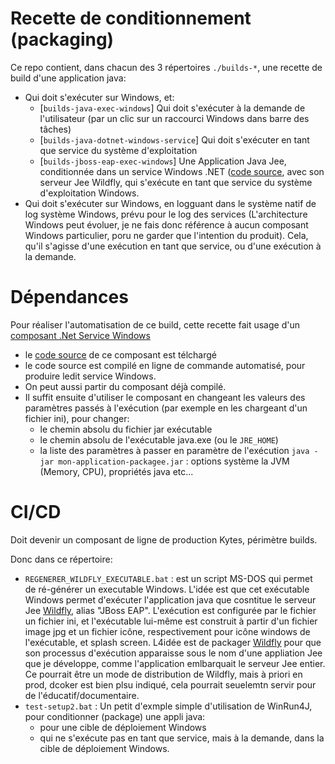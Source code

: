 # Recette de conditionnement (packaging)

Ce repo contient, dans chacun des 3 répertoires `./builds-*`, une recette de build d'une application java:

* Qui doit s'exécuter sur Windows, et:
  * [`builds-java-exec-windows`] Qui doit s'exécuter à la demande de l'utilisateur (par un clic sur un raccourci Windows dans barre des tâches)
  * [`builds-java-dotnet-windows-service`] Qui doit s'exécuter en tant que service du système d'exploitation
  * [`builds-jboss-eap-exec-windows`] Une Application Java Jee, conditionnée dans un service Windows .NET ([code source](https://github.com/Jean-Baptiste-Lasselle/java-windows-dot-net-service-packaging),  avec son serveur Jee Wildfly, qui s'exécute en tant que service du système d'exploitation Windows.
* Qui doit s'exécuter sur Windows, en logguant dans le système natif de log système Windows, prévu pour le log des services (L'architecture Windows peut évoluer, je ne fais donc référence à aucun composant Windows particulier, poru ne garder que l'intention du produit). Cela, qu'il s'agisse d'une exécution en tant que service, ou d'une exécution à la demande.


# Dépendances

Pour réaliser l'automatisation de ce build, cette recette fait usage d'un [composant .Net Service Windows](https://docs.microsoft.com/fr-fr/dotnet/framework/windows-services/walkthrough-creating-a-windows-service-application-in-the-component-designer) 
* le [code source](https://github.com/Jean-Baptiste-Lasselle/java-windows-dot-net-service-packaging) de ce composant est télchargé
* le code source est compilé en ligne de commande automatisé, pour produire ledit service Windows.
* On peut aussi partir du composant déjà compilé.
* Il suffit ensuite d'utiliser le composant en changeant les valeurs des paramètres passés à l'exécution (par exemple en les chargeant d'un fichier ini), pour changer:
  * le chemin absolu du fichier jar exécutable
  * le chemin absolu de l'exécutable java.exe (ou le `JRE_HOME`)
  * la liste des paramètres à passer en paramètre de l'exécution `java -jar mon-application-packagee.jar` : options système la JVM (Memory, CPU), propriétés java etc...
  
# CI/CD

Doit devenir un composant de ligne de production Kytes, périmètre builds.

Donc dans ce répertoire:
* `REGENERER_WILDFLY_EXECUTABLE.bat` : est un script MS-DOS qui permet de ré-générer un executable Windows. L'idée est que cet exécutable Windows permet d'exécuter l'application java que cosntitue le serveur Jee [Wildfly](http://wildfly.org/), alias "JBoss EAP". L'exécution est configurée par le fichier un fichier ini, et l'exécutable lui-même est construit à partir d'un fichier image jpg et un fichier icône,  respectivement pour icône windows de l'exécutable, et splash screen. L4idée est de packager [Wildfly](#) pour que son processus d'exécution apparaisse sous le nom d'une appliation Jee que je développe, comme l'application emlbarquait le serveur Jee entier. Ce pourrait être un mode de distribution de Wildfly, mais à priori en prod, dcoker est bien plsu indiqué, cela pourrait seuelemtn servir pour de l'éducatif/documentaire.
* `test-setup2.bat` : Un petit d'exmple simple d'utilisation de WinRun4J, pour conditionner (package) une appli java:
  * pour une cible de déploiement Windows
  * qui ne s'exécute pas en tant que service, mais à la demande, dans la cible de déploiement Windows.
  
